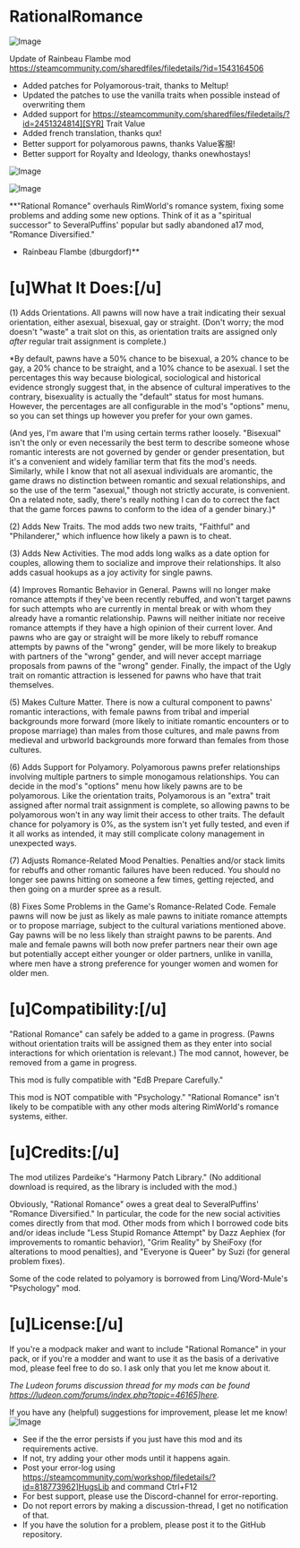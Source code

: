 # RationalRomance

![Image](https://i.imgur.com/buuPQel.png)

Update of Rainbeau Flambe mod
https://steamcommunity.com/sharedfiles/filedetails/?id=1543164506

- Added patches for Polyamorous-trait, thanks to Meltup!
- Updated the patches to use the vanilla traits when possible instead of overwriting them
- Added support for https://steamcommunity.com/sharedfiles/filedetails/?id=2451324814][SYR] Trait Value
- Added french translation, thanks qux!
- Better support for polyamorous pawns, thanks Value客服!
- Better support for Royalty and Ideology, thanks onewhostays!

![Image](https://i.imgur.com/pufA0kM.png)

	
![Image](https://i.imgur.com/Z4GOv8H.png)


**"Rational Romance" overhauls RimWorld's romance system, fixing some problems and adding some new options. Think of it as a "spiritual successor" to SeveralPuffins' popular but sadly abandoned a17 mod, "Romance Diversified."

- Rainbeau Flambe (dburgdorf)**

# **[u]What It Does:[/u]**


(1) Adds Orientations. All pawns will now have a trait indicating their sexual orientation, either asexual, bisexual, gay or straight. (Don't worry; the mod doesn't "waste" a trait slot on this, as orientation traits are assigned only *after* regular trait assignment is complete.)

*By default, pawns have a 50% chance to be bisexual, a 20% chance to be gay, a 20% chance to be straight, and a 10% chance to be asexual. I set the percentages this way because biological, sociological and historical evidence strongly suggest that, in the absence of cultural imperatives to the contrary, bisexuality is actually the "default" status for most humans. However, the percentages are all configurable in the mod's "options" menu, so you can set things up however you prefer for your own games.

(And yes, I'm aware that I'm using certain terms rather loosely. "Bisexual" isn't the only or even necessarily the best term to describe someone whose romantic interests are not governed by gender or gender presentation, but it's a convenient and widely familiar term that fits the mod's needs. Similarly, while I know that not all asexual individuals are aromantic, the game draws no distinction between romantic and sexual relationships, and so the use of the term "asexual," though not strictly accurate, is convenient. On a related note, sadly, there's really nothing I can do to correct the fact that the game forces pawns to conform to the idea of a gender binary.)*

(2) Adds New Traits. The mod adds two new traits, "Faithful" and "Philanderer," which influence how likely a pawn is to cheat.

(3) Adds New Activities. The mod adds long walks as a date option for couples, allowing them to socialize and improve their relationships. It also adds casual hookups as a joy activity for single pawns.

(4) Improves Romantic Behavior in General. Pawns will no longer make romance attempts if they've been recently rebuffed, and won't target pawns for such attempts who are currently in mental break or with whom they already have a romantic relationship. Pawns will neither initiate nor receive romance attempts if they have a high opinion of their current lover. And pawns who are gay or straight will be more likely to rebuff romance attempts by pawns of the "wrong" gender, will be more likely to breakup with partners of the "wrong" gender, and will never accept marriage proposals from pawns of the "wrong" gender. Finally, the impact of the Ugly trait on romantic attraction is lessened for pawns who have that trait themselves. 

(5) Makes Culture Matter. There is now a cultural component to pawns' romantic interactions, with female pawns from tribal and imperial backgrounds more forward (more likely to initiate romantic encounters or to propose marriage) than males from those cultures, and male pawns from medieval and urbworld backgrounds more forward than females from those cultures.

(6) Adds Support for Polyamory. Polyamorous pawns prefer relationships involving multiple partners to simple monogamous relationships. You can decide in the mod's "options" menu how likely pawns are to be polyamorous. Like the orientation traits, Polyamorous is an "extra" trait assigned after normal trait assignment is complete, so allowing pawns to be polyamorous won't in any way limit their access to other traits. The default chance for polyamory is 0%, as the system isn't yet fully tested, and even if it all works as intended, it may still complicate colony management in unexpected ways.

(7) Adjusts Romance-Related Mood Penalties. Penalties and/or stack limits for rebuffs and other romantic failures have been reduced. You should no longer see pawns hitting on someone a few times, getting rejected, and then going on a murder spree as a result.

(8) Fixes Some Problems in the Game's Romance-Related Code. Female pawns will now be just as likely as male pawns to initiate romance attempts or to propose marriage, subject to the cultural variations mentioned above. Gay pawns will be no less likely than straight pawns to be parents. And male and female pawns will both now prefer partners near their own age but potentially accept either younger or older partners, unlike in vanilla, where men have a strong preference for younger women and women for older men.

# **[u]Compatibility:[/u]**


"Rational Romance" can safely be added to a game in progress. (Pawns without orientation traits will be assigned them as they enter into social interactions for which orientation is relevant.) The mod cannot, however, be removed from a game in progress.

This mod is fully compatible with "EdB Prepare Carefully."

This mod is NOT compatible with "Psychology." "Rational Romance" isn't likely to be compatible with any other mods altering RimWorld's romance systems, either.

# **[u]Credits:[/u]**


The mod utilizes Pardeike's "Harmony Patch Library." (No additional download is required, as the library is included with the mod.)

Obviously, "Rational Romance" owes a great deal to SeveralPuffins' "Romance Diversified." In particular, the code for the new social activities comes directly from that mod. Other mods from which I borrowed code bits and/or ideas include "Less Stupid Romance Attempt" by Dazz Aephiex (for improvements to romantic behavior), "Grim Reality" by SheiFoxy (for alterations to mood penalties), and "Everyone is Queer" by Suzi (for general problem fixes).

Some of the code related to polyamory is borrowed from Linq/Word-Mule's "Psychology" mod.

# **[u]License:[/u]**


If you're a modpack maker and want to include "Rational Romance" in your pack, or if you're a modder and want to use it as the basis of a derivative mod, please feel free to do so. I ask only that you let me know about it. 

*The Ludeon forums discussion thread for my mods can be found https://ludeon.com/forums/index.php?topic=46165]here.*

If you have any (helpful) suggestions for improvement, please let me know!
![Image](https://i.imgur.com/PwoNOj4.png)



-  See if the the error persists if you just have this mod and its requirements active.
-  If not, try adding your other mods until it happens again.
-  Post your error-log using https://steamcommunity.com/workshop/filedetails/?id=818773962]HugsLib and command Ctrl+F12
-  For best support, please use the Discord-channel for error-reporting.
-  Do not report errors by making a discussion-thread, I get no notification of that.
-  If you have the solution for a problem, please post it to the GitHub repository.




